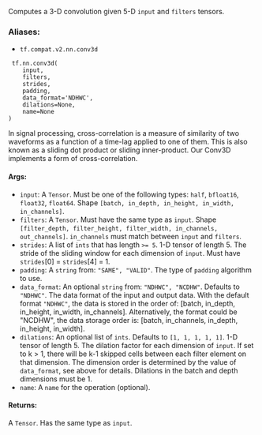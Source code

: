 Computes a 3-D convolution given 5-D `input` and `filters` tensors.
### Aliases:
- `tf.compat.v2.nn.conv3d`

```
 tf.nn.conv3d(
    input,
    filters,
    strides,
    padding,
    data_format='NDHWC',
    dilations=None,
    name=None
)
```
In signal processing, cross-correlation is a measure of similarity of two waveforms as a function of a time-lag applied to one of them. This is also known as a sliding dot product or sliding inner-product.
Our Conv3D implements a form of cross-correlation.
#### Args:
- `input`: A `Tensor`. Must be one of the following types: `half`, `bfloat16`, `float32`, `float64`. Shape `[batch, in_depth, in_height, in_width, in_channels]`.
- `filters`: A `Tensor`. Must have the same type as `input`. Shape `[filter_depth, filter_height, filter_width, in_channels, out_channels]`. `in_channels` must match between `input` and `filters`.
- `strides`: A list of `ints` that has length `>= 5`. 1-D tensor of length 5. The stride of the sliding window for each dimension of `input`. Must have `strides`[0] = `strides`[4] = 1.
- `padding`: A `string` from: `"SAME", "VALID"`. The type of `padding` algorithm to use.
- `data_format`: An optional `string` from: `"NDHWC", "NCDHW"`. Defaults to `"NDHWC"`. The data format of the input and output data. With the default format `"NDHWC"`, the data is stored in the order of: [batch, in_depth, in_height, in_width, in_channels]. Alternatively, the format could be "NCDHW", the data storage order is: [batch, in_channels, in_depth, in_height, in_width].
- `dilations`: An optional list of `ints`. Defaults to `[1, 1, 1, 1, 1]`. 1-D tensor of length 5. The dilation factor for each dimension of `input`. If set to k > 1, there will be k-1 skipped cells between each filter element on that dimension. The dimension order is determined by the value of `data_format`, see above for details. Dilations in the batch and depth dimensions must be 1.
- `name`: A `name` for the operation (optional).
#### Returns:
A `Tensor`. Has the same type as `input`.
